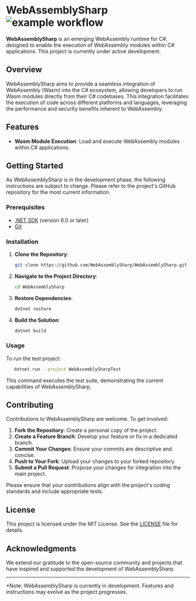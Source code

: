 # WebAssemblySharp ![example workflow](https://github.com/WebAssemblySharp/WebAssemblySharp/actions/workflows/dotnet.yml/badge.svg)

**WebAssemblySharp** is an emerging WebAssembly runtime for C#, designed to enable the execution of WebAssembly modules within C# applications. This project is currently under active development.

## Overview

WebAssemblySharp aims to provide a seamless integration of WebAssembly (Wasm) into the C# ecosystem, allowing developers to run Wasm modules directly from their C# codebases. This integration facilitates the execution of code across different platforms and languages, leveraging the performance and security benefits inherent to WebAssembly.

## Features

- **Wasm Module Execution**: Load and execute WebAssembly modules within C# applications.

## Getting Started

As WebAssemblySharp is in the development phase, the following instructions are subject to change. Please refer to the project's GitHub repository for the most current information.

### Prerequisites

- [.NET SDK](https://dotnet.microsoft.com/download) (version 6.0 or later)
- [Git](https://git-scm.com/)

### Installation

1. **Clone the Repository**:

   ```bash
   git clone https://github.com/WebAssemblySharp/WebAssemblySharp.git
   ```

2. **Navigate to the Project Directory**:

   ```bash
   cd WebAssemblySharp
   ```

3. **Restore Dependencies**:

   ```bash
   dotnet restore
   ```

4. **Build the Solution**:

   ```bash
   dotnet build
   ```

### Usage

To run the test project:

```bash
   dotnet run --project WebAssemblySharpTest
```

This command executes the test suite, demonstrating the current capabilities of WebAssemblySharp.

## Contributing

Contributions to WebAssemblySharp are welcome. To get involved:

1. **Fork the Repository**: Create a personal copy of the project.
2. **Create a Feature Branch**: Develop your feature or fix in a dedicated branch.
3. **Commit Your Changes**: Ensure your commits are descriptive and concise.
4. **Push to Your Fork**: Upload your changes to your forked repository.
5. **Submit a Pull Request**: Propose your changes for integration into the main project.

Please ensure that your contributions align with the project's coding standards and include appropriate tests.

## License

This project is licensed under the MIT License. See the [LICENSE](LICENSE) file for details.

## Acknowledgments

We extend our gratitude to the open-source community and projects that have inspired and supported the development of WebAssemblySharp.

---

*Note: WebAssemblySharp is currently in development. Features and instructions may evolve as the project progresses.

